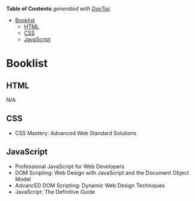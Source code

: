 <!-- START doctoc generated TOC please keep comment here to allow auto update -->
<!-- DON'T EDIT THIS SECTION, INSTEAD RE-RUN doctoc TO UPDATE -->
**Table of Contents**  *generated with [DocToc](https://github.com/thlorenz/doctoc)*

- [Booklist](#booklist)
  - [HTML](#html)
  - [CSS](#css)
  - [JavaScript](#javascript)

<!-- END doctoc generated TOC please keep comment here to allow auto update -->

# Booklist

## HTML

N/A

## CSS

- CSS Mastery: Advanced Web Standard Solutions

## JavaScript

- Professional JavaScript for Web Developers
- DOM Scripting: Web Design with JavaScript and the Document Object Model
- AdvancED DOM Scripting: Dynamic Web Design Techniques
- JavaScript: The Definitive Guide
